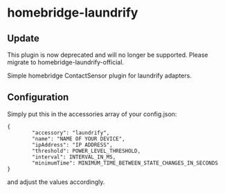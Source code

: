 # homebridge-laundrify

## Update

This plugin is now deprecated and will no longer be supported. Please migrate to homebridge-laundrify-official.



Simple homebridge ContactSensor plugin for laundrify adapters.


## Configuration
Simply put this in the accessories array of your config.json:

    {
            "accessory": "laundrify",
            "name": "NAME OF YOUR DEVICE",
            "ipAddress": "IP ADDRESS",
            "threshold": POWER_LEVEL_THRESHOLD,
            "interval": INTERVAL_IN_MS,
			"minimumTime": MINIMUM_TIME_BETWEEN_STATE_CHANGES_IN_SECONDS
    }
and adjust the values accordingly.
